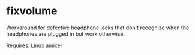 # fixvolume
Workaround for defective headphone jacks that don't recognize when the headphones are plugged in but work otherwise.

Requires:
Linux
amixer

